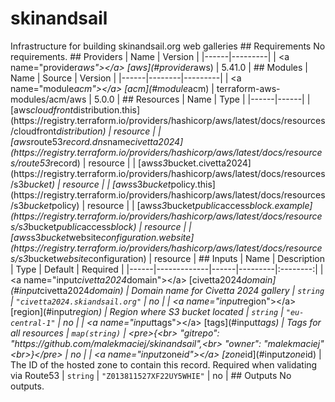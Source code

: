# skinandsail
Infrastructure for building skinandsail.org web galleries
# #   R e q u i r e m e n t s  
  
 N o   r e q u i r e m e n t s .  
  
 # #   P r o v i d e r s  
  
 |   N a m e   |   V e r s i o n   |  
 | - - - - - - | - - - - - - - - - |  
 |   < a   n a m e = " p r o v i d e r _ a w s " > < / a >   [ a w s ] ( # p r o v i d e r \ _ a w s )   |   5 . 4 1 . 0   |  
  
 # #   M o d u l e s  
  
 |   N a m e   |   S o u r c e   |   V e r s i o n   |  
 | - - - - - - | - - - - - - - - | - - - - - - - - - |  
 |   < a   n a m e = " m o d u l e _ a c m " > < / a >   [ a c m ] ( # m o d u l e \ _ a c m )   |   t e r r a f o r m - a w s - m o d u l e s / a c m / a w s   |   5 . 0 . 0   |  
  
 # #   R e s o u r c e s  
  
 |   N a m e   |   T y p e   |  
 | - - - - - - | - - - - - - |  
 |   [ a w s _ c l o u d f r o n t _ d i s t r i b u t i o n . t h i s ] ( h t t p s : / / r e g i s t r y . t e r r a f o r m . i o / p r o v i d e r s / h a s h i c o r p / a w s / l a t e s t / d o c s / r e s o u r c e s / c l o u d f r o n t _ d i s t r i b u t i o n )   |   r e s o u r c e   |  
 |   [ a w s _ r o u t e 5 3 _ r e c o r d . d n s _ n a m e _ c i v e t t a 2 0 2 4 ] ( h t t p s : / / r e g i s t r y . t e r r a f o r m . i o / p r o v i d e r s / h a s h i c o r p / a w s / l a t e s t / d o c s / r e s o u r c e s / r o u t e 5 3 _ r e c o r d )   |   r e s o u r c e   |  
 |   [ a w s _ s 3 _ b u c k e t . c i v e t t a 2 0 2 4 ] ( h t t p s : / / r e g i s t r y . t e r r a f o r m . i o / p r o v i d e r s / h a s h i c o r p / a w s / l a t e s t / d o c s / r e s o u r c e s / s 3 _ b u c k e t )   |   r e s o u r c e   |  
 |   [ a w s _ s 3 _ b u c k e t _ p o l i c y . t h i s ] ( h t t p s : / / r e g i s t r y . t e r r a f o r m . i o / p r o v i d e r s / h a s h i c o r p / a w s / l a t e s t / d o c s / r e s o u r c e s / s 3 _ b u c k e t _ p o l i c y )   |   r e s o u r c e   |  
 |   [ a w s _ s 3 _ b u c k e t _ p u b l i c _ a c c e s s _ b l o c k . e x a m p l e ] ( h t t p s : / / r e g i s t r y . t e r r a f o r m . i o / p r o v i d e r s / h a s h i c o r p / a w s / l a t e s t / d o c s / r e s o u r c e s / s 3 _ b u c k e t _ p u b l i c _ a c c e s s _ b l o c k )   |   r e s o u r c e   |  
 |   [ a w s _ s 3 _ b u c k e t _ w e b s i t e _ c o n f i g u r a t i o n . w e b s i t e ] ( h t t p s : / / r e g i s t r y . t e r r a f o r m . i o / p r o v i d e r s / h a s h i c o r p / a w s / l a t e s t / d o c s / r e s o u r c e s / s 3 _ b u c k e t _ w e b s i t e _ c o n f i g u r a t i o n )   |   r e s o u r c e   |  
  
 # #   I n p u t s  
  
 |   N a m e   |   D e s c r i p t i o n   |   T y p e   |   D e f a u l t   |   R e q u i r e d   |  
 | - - - - - - | - - - - - - - - - - - - - | - - - - - - | - - - - - - - - - | : - - - - - - - - : |  
 |   < a   n a m e = " i n p u t _ c i v e t t a 2 0 2 4 _ d o m a i n " > < / a >   [ c i v e t t a 2 0 2 4 \ _ d o m a i n ] ( # i n p u t \ _ c i v e t t a 2 0 2 4 \ _ d o m a i n )   |   D o m a i n   n a m e   f o r   C i v e t t a   2 0 2 4   g a l l e r y   |   ` s t r i n g `   |   ` " c i v e t t a 2 0 2 4 . s k i a n d s a i l . o r g " `   |   n o   |  
 |   < a   n a m e = " i n p u t _ r e g i o n " > < / a >   [ r e g i o n ] ( # i n p u t \ _ r e g i o n )   |   R e g i o n   w h e r e   S 3   b u c k e t   l o c a t e d   |   ` s t r i n g `   |   ` " e u - c e n t r a l - 1 " `   |   n o   |  
 |   < a   n a m e = " i n p u t _ t a g s " > < / a >   [ t a g s ] ( # i n p u t \ _ t a g s )   |   T a g s   f o r   a l l   r e s o u r c e s   |   ` m a p ( s t r i n g ) `   |   < p r e > { < b r >     " g i t r e p o " :   " h t t p s : / / g i t h u b . c o m / m a l e k m a c i e j / s k i n a n d s a i l " , < b r >     " o w n e r " :   " m a l e k m a c i e j " < b r > } < / p r e >   |   n o   |  
 |   < a   n a m e = " i n p u t _ z o n e _ i d " > < / a >   [ z o n e \ _ i d ] ( # i n p u t \ _ z o n e \ _ i d )   |   T h e   I D   o f   t h e   h o s t e d   z o n e   t o   c o n t a i n   t h i s   r e c o r d .   R e q u i r e d   w h e n   v a l i d a t i n g   v i a   R o u t e 5 3   |   ` s t r i n g `   |   ` " Z 0 1 3 8 1 1 5 2 7 X F 2 2 U Y 5 W H I E " `   |   n o   |  
  
 # #   O u t p u t s  
  
 N o   o u t p u t s .  
 